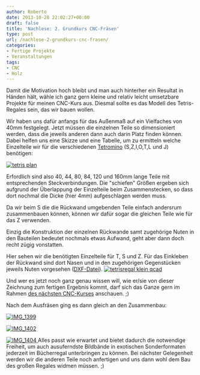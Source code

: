 ```yaml
---
author: Roberto
date: 2013-10-28 22:02:27+00:00
draft: false
title: 'Nachlese: 2. Grundkurs CNC-Fräsen'
type: post
url: /nachlese-2-grundkurs-cnc-frasen/
categories:
- Fertige Projekte
- Veranstaltungen
tags:
- CNC
- Holz
---
```


Damit die Motivation hoch bleibt und man auch hinterher ein Resultat in Händen hält, wähle ich ganz gern kleine und relativ leicht umsetzbare Projekte für meinen CNC-Kurs aus. Diesmal sollte es das Modell des Tetris-Regales sein, das wir bauen wollen.<!-- more -->

Wir haben uns dafür anfangs für das Außenmaß auf ein Vielfaches von 40mm festgelegt. Jetzt müssen die einzelnen Teile so dimensioniert werden, dass die jeweils anderen dann auch darin Platz finden können. Dabei helfen uns eine Skizze und eine Tabelle, um zu ermitteln welche Einzelteile wir für die verschiedenen [Tetromino](https://en.wikipedia.org/wiki/Tetromino) (S,Z,I,O,T,L und J) benötigen:

[![tetris plan](/wp-content/uploads/2013/10/tetris-plan-300x224.jpg)
](/wp-content/uploads/2013/10/tetris-plan.jpg)

Erfordlich sind also 40, 44, 80, 84, 120 und 160mm lange Teile mit entsprechenden Steckverbindungen. Die "schiefen" Größen ergeben sich aufgrund der Überlappung der Einzelteile beim Zusammenstecken, so dass dort nochmal die Dicke (hier 4mm) aufgeschlagen werden muss.

Da wir beim S die die Rückwand umgebenden Teile einfach andersrum zusammenbauen können, können wir dafür sogar die gleichen Teile wie für das Z verwenden.

Einzig die Konstruktion der einzelnen Rückwande samt zugehörige Nuten in den Bauteilen bedeutet nochmals etwas Aufwand, geht aber dann doch recht zügig vonstatten.

Hier sehen wir die benötigten Einzelteile für T, S und Z. Für das Einkleben der Rückwand sind dort Nasen und in den zugehörigen Gegenstücken jeweils Nuten vorgesehen ([DXF-Datei](/wp-content/uploads/2013/10/tetris-klein-s-t-z.dxf)).
[![tetrisregal klein qcad](/wp-content/uploads/2013/10/tetrisregal-klein-qcad-300x175.png)
](/wp-content/uploads/2013/10/tetrisregal-klein-qcad.png)

Und wer es jetzt noch ganz genau wissen will, wie er/sie von dieser Zeichnung zum fertigen Ergebnis kommt, darf sich das Ganze gern im Rahmen [des nächsten CNC-Kurses](/grundkurs-cnc-frasen/) anschauen. ;)

Nach dem Ausfräsen ging es dann gleich an den Zusammenbau:

[![IMG_1399](/wp-content/uploads/2013/10/IMG_1399-300x225.jpg)
](/wp-content/uploads/2013/10/IMG_1399.jpg)

[![IMG_1402](/wp-content/uploads/2013/10/IMG_1402-300x225.jpg)
](/wp-content/uploads/2013/10/IMG_1402.jpg)

[![IMG_1404](/wp-content/uploads/2013/10/IMG_1404-300x225.jpg)
](/wp-content/uploads/2013/10/IMG_1404.jpg)Alles passt wie erwartet und bietet dadurch die notwendige Freiheit, um auch ausuferndste Bildbände in exotischen Sonderformaten jederzeit im Bücherregal unterbringen zu können. Bei nächster Gelegenheit werden wir die anderen Teile noch anfertigen und uns dann wohl dem Bau des großen Regales widmen müssen. ;)
